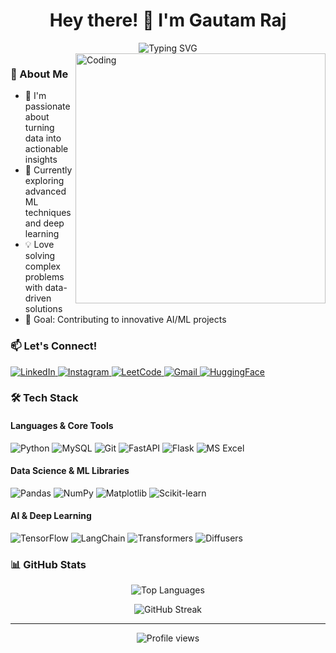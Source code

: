 <h1 align="center">Hey there! 👋 I'm Gautam Raj</h1>

<div align="center">
  <img src="https://readme-typing-svg.herokuapp.com?font=Fira+Code&pause=1000&width=435&lines=Python+Developer;Data+Science+Enthusiast;Machine+Learning+Engineer" alt="Typing SVG" />
</div>

<img align="right" alt="Coding" width="400" src="https://updategadh.com/wp-content/uploads/2023/07/Java-web-project-configuration.gif">

### 🚀 About Me
- 🔭 I'm passionate about turning data into actionable insights
- 🌱 Currently exploring advanced ML techniques and deep learning
- 💡 Love solving complex problems with data-driven solutions
- 🎯 Goal: Contributing to innovative AI/ML projects

### 📫 Let's Connect!
<p align="left">
  <a href="https://linkedin.com/in/gautamraj8044" target="_blank">
    <img src="https://img.shields.io/badge/LinkedIn-0077B5?style=for-the-badge&logo=linkedin&logoColor=white" alt="LinkedIn"/>
  </a>
  <a href="https://instagram.com/gautam.yadaav" target="_blank">
    <img src="https://img.shields.io/badge/Instagram-E4405F?style=for-the-badge&logo=instagram&logoColor=white" alt="Instagram"/>
  </a>
  <a href="https://www.leetcode.com/gautambaabu" target="_blank">
    <img src="https://img.shields.io/badge/LeetCode-FFA116?style=for-the-badge&logo=leetcode&logoColor=black" alt="LeetCode"/>
  </a>
  <a href="mailto:gautamraj8044@gmail.com">
    <img src="https://img.shields.io/badge/Gmail-D14836?style=for-the-badge&logo=gmail&logoColor=white" alt="Gmail"/>
  </a>
  <a href="https://huggingface.co/gautamraj8044/" target="_blank">
    <img src="https://img.shields.io/badge/HuggingFace-FF4F00?style=for-the-badge&logo=huggingface&logoColor=black" alt="HuggingFace"/>
</a>

</p>

### 🛠️ Tech Stack

#### Languages & Core Tools
<p align="left">
  <img src="https://img.shields.io/badge/Python-3776AB?style=for-the-badge&logo=python&logoColor=white" alt="Python"/>
  <img src="https://img.shields.io/badge/MySQL-4479A1?style=for-the-badge&logo=mysql&logoColor=white" alt="MySQL"/>
  <img src="https://img.shields.io/badge/Git-F05032?style=for-the-badge&logo=git&logoColor=white" alt="Git"/>
  <img src="https://img.shields.io/badge/FastAPI-009688?style=for-the-badge&logo=fastapi&logoColor=white" alt="FastAPI"/>
  <img src="https://img.shields.io/badge/Flask-000000?style=for-the-badge&logo=flask&logoColor=white" alt="Flask"/>
  <img src="https://img.shields.io/badge/MS%20Excel-217346?style=for-the-badge&logo=microsoft-excel&logoColor=white" alt="MS Excel"/>
</p>

#### Data Science & ML Libraries
<p align="left">
  <img src="https://img.shields.io/badge/Pandas-150458?style=for-the-badge&logo=pandas&logoColor=white" alt="Pandas"/>
  <img src="https://img.shields.io/badge/NumPy-013243?style=for-the-badge&logo=numpy&logoColor=white" alt="NumPy"/>
  <img src="https://img.shields.io/badge/Matplotlib-11557c?style=for-the-badge" alt="Matplotlib"/>
  <img src="https://img.shields.io/badge/Scikit%20Learn-F7931E?style=for-the-badge&logo=scikit-learn&logoColor=white" alt="Scikit-learn"/>
</p>

#### AI & Deep Learning
<p align="left">
  <img src="https://img.shields.io/badge/TensorFlow-FF6F00?style=for-the-badge&logo=tensorflow&logoColor=white" alt="TensorFlow"/>
  <img src="https://img.shields.io/badge/LangChain-121212?style=for-the-badge" alt="LangChain"/>
  <img src="https://img.shields.io/badge/Transformers-FFB71B?style=for-the-badge" alt="Transformers"/>
  <img src="https://img.shields.io/badge/Diffusers-FF9B00?style=for-the-badge" alt="Diffusers"/>
</p>

### 📊 GitHub Stats
<p align="center">
  <img src="https://github-readme-stats.vercel.app/api/top-langs/?username=gautamraj8044&theme=radical&layout=compact" alt="Top Languages" />
</p>

<p align="center">
  <img src="https://github-readme-streak-stats.herokuapp.com/?user=gautamraj8044&theme=radical" alt="GitHub Streak"/>
</p>

---

<div align="center">
  <img src="https://komarev.com/ghpvc/?username=gautamraj8044&label=Profile%20views&color=0e75b6&style=flat" alt="Profile views" />
</div>
